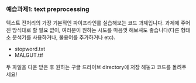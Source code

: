 
### 예습과제1: text preprocessing
텍스트 전처리의 가장 기본적인 파이프라인를 실습해보는 코드 과제입니다. 과제에 주어진 방식대로 할 필요 없이, 여러분이 원하는 시도를 마음껏 해보셔도 좋습니다(다른 형태소 분석기를 사용하거나, 불용어를 추가하거나 etc).
- stopword.txt
- MALGUT.ttf

두 파일을 다운 받은 후 원하는 구글 드라이브 directory에 저장 해놓고 코드를 돌려주세요!
